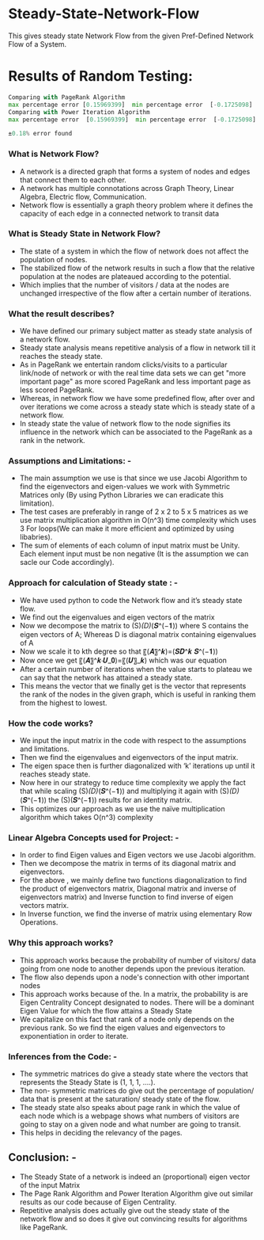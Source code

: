 # Steady-State-Network-Flow
This gives steady state Network Flow from the given Pref-Defined Network Flow of a System.


# Results of Random Testing:
```python
Comparing with PageRank Algorithm
max percentage error [0.15969399]  min percentage error  [-0.1725098]
Comparing with Power Iteration Algorithm
max percentage error  [0.15969399]  min percentage error  [-0.1725098]

±0.18% error found

```
### What is Network Flow?

* A network is a directed graph that forms a system of nodes and edges that connect them to each other. 
* A network has multiple connotations across Graph Theory, Linear Algebra, Electric flow, Communication. 
* Network flow is essentially a graph theory problem where it defines the capacity of each edge in a connected network to transit data

### What is Steady State in Network Flow?

* The state of a system in which the flow of network does not affect the population of nodes.
* The stabilized flow of the network results in such a flow that the relative population at the nodes are plateaued according to the potential. 
* Which implies that the number of visitors / data at the nodes are unchanged irrespective of the flow after a certain number of iterations.


### What the result describes?

* We have defined our primary subject matter as steady state analysis of a network flow. 
* Steady state analysis means repetitive analysis of a flow in network till it reaches the steady state.
* As in PageRank we entertain random clicks/visits to a particular link/node of network or with the real time data sets we can get "more important page" as more scored PageRank and less important page as less scored PageRank. 
* Whereas, in network flow we have some predefined flow, after over and over iterations we come across a steady state which is steady state of a network flow. 
* In steady state the value of network flow to the node signifies its influence in the network which can be associated to the PageRank as a rank in the network.

### Assumptions and Limitations: -

* The main assumption we use is that since we use Jacobi Algorithm to find the eigenvectors and eigen-values we work with Symmetric Matrices only (By using Python Libraries we can eradicate this limitation).
* The test cases are preferably in range of 2 x 2 to 5 x 5 matrices as we use matrix multiplication algorithm in O(n^3) time complexity which uses 3 For loops(We can make it more efficient and optimized by using libabries).
* The sum of elements of each column of input matrix must be Unity. Each element input must be non negative (It is the assumption we can sacle our Code accordingly).

### Approach for calculation of Steady state : -

* We have used python to code the Network flow and it’s steady state flow.
* We find out the eigenvalues  and eigen vectors of the matrix
* Now we decompose the matrix to  (S)*(D)*(𝑺^(−𝟏)) where  S contains the eigen vectors of A; Whereas D is diagonal matrix containing eigenvalues of A
* Now we scale it to kth degree so that 〖(𝑨〗^𝒌)=(𝑺𝑫^𝒌 𝑺^(−𝟏))
* Now once we get 〖(𝑨〗^𝒌⋅𝑼_𝟎)=〖(𝑼〗_𝒌) which was our equation 
* After a certain number of iterations when the value starts to plateau we can say that the network has attained a steady state.
* This means the vector that we finally get is the vector that represents the rank of the nodes in the given graph, which is useful in ranking them from the highest to lowest.

### How the code works? 

* We input the input matrix in the code with respect to the assumptions and limitations. 
* Then we find the eigenvalues and eigenvectors of the input matrix. 
* The eigen space then is further diagonalized with ‘k’ iterations up until it reaches steady state.
* Now here in our strategy to reduce time complexity we apply the fact that while scaling (S)*(D)*(𝑺^(−𝟏)) and multiplying it again with (S)*(D)*(𝑺^(−𝟏)) the (S)(𝑺^(−𝟏)) results  for an identity matrix. 
* This optimizes our approach as we use the naïve multiplication algorithm which takes O(n^3) complexity

### Linear Algebra Concepts used for Project: -

* In order to find Eigen values and Eigen vectors  we use Jacobi algorithm.
* Then we decompose the matrix  in terms of its diagonal matrix and eigenvectors.
* For the above , we mainly define two functions diagonalization  to find the  product of eigenvectors matrix, Diagonal matrix and inverse of eigenvectors matrix) and Inverse function to find inverse of eigen vectors matrix.
* In Inverse function, we find the inverse of matrix using elementary  Row Operations.

### Why this approach works?

* This approach works because the probability of number of visitors/ data going from one node to another depends upon the previous iteration. 
* The flow also depends upon a node's connection with other important nodes 
* This approach works because of the. In a matrix, the probability is are Eigen Centrality Concept designated to nodes. There will be a dominant Eigen Value for which the flow attains a Steady State
* We capitalize on this fact that rank of a node only depends on the previous rank. So we find the eigen values and eigenvectors to exponentiation in order to iterate.

### Inferences from the Code: -

* The symmetric matrices do give a steady state where the vectors that represents the Steady State is (1, 1, 1, ….). 
* The non- symmetric matrices do give out the percentage of population/ data that is present at the saturation/ steady state of the flow. 
* The steady state also speaks about page rank in which the value of each node which is a webpage shows what numbers of visitors are going to stay on a given node and what number are going to transit. 
* This helps in deciding the relevancy of the pages.

## Conclusion: -

* The Steady State of a network is indeed an (proportional) eigen vector of the input Matrix
* The Page Rank Algorithm and Power Iteration Algorithm give out similar results as our code because of Eigen Centrality.
* Repetitive analysis does actually give out the steady state of the network flow and so does it give out convincing results for algorithms like PageRank.

